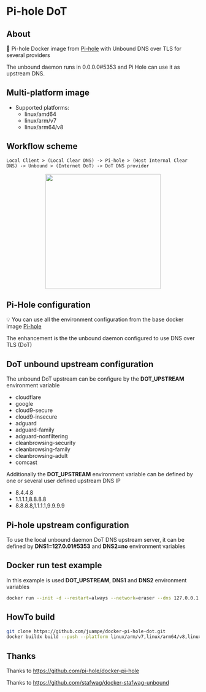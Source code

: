
# Pi-hole DoT

## About

🐳 Pi-hole Docker image from [Pi-hole](https://pi-hole.net) with Unbound DNS over TLS for several providers

The unbound daemon runs in 0.0.0.0#5353 and Pi Hole can use it as upstream DNS.

## Multi-platform image

* Supported platforms:
  * linux/amd64
  * linux/arm/v7
  * linux/arm64/v8

## Workflow scheme

`Local Client > (Local Clear DNS) -> Pi-hole > (Host Internal Clear DNS) -> Unbound > (Internet DoT) -> DoT DNS provider`

<p align="center"><a href="https://pi-hole.net/2018/06/09/ftldns-and-unbound-combined-for-your-own-all-around-dns-solution/#page-content" target="_blank"><img height="300" src="https://pi-hole.net/wp-content/uploads/2018/05/pihole-ftldns-unbound-600x400.png"></a></p>

## Pi-Hole configuration

💡 You can use all the environment configuration from the base docker image [Pi-hole](https://hub.docker.com/r/pihole/pihole/)

The enhancement is the the unbound daemon configured to use DNS over TLS (DoT)

## DoT unbound upstream configuration

The unbound DoT upstream can be configure by the **DOT_UPSTREAM** environment variable

* cloudflare
* google
* cloud9-secure
* cloud9-insecure
* adguard
* adguard-family
* adguard-nonfiltering
* cleanbrowsing-security
* cleanbrowsing-family
* cleanbrowsing-adult
* comcast

Additionally the **DOT_UPSTREAM** environment variable can be defined by one or several user defined upstream DNS IP

* 8.4.4.8
* 1.1.1.1,8.8.8.8
* 8.8.8.8,1.1.1.1,9.9.9.9

## Pi-hole upstream configuration

To use the local unbound daemon DoT DNS upstream server, it can be defined by **DNS1=127.0.01#5353** and **DNS2=no** environment variables

## Docker run test example

In this example is used **DOT_UPSTREAM**, **DNS1** and **DNS2** environment variables

```bash
docker run --init -d --restart=always --network=eraser --dns 127.0.0.1 --ip 192.168.0.2 -e ServerIP="192.168.0.2" --hostname pihole -e VIRTUAL_HOST="pihole" --name="pihole" -e "WEBPASSWORD=admin" -e "TZ=Europe/Madrid" -e "DOT_UPSTREAM=1.1.1.1,1.0.0.1" -e "DNS1=127.0.0.1#5353" -e "DNS2=no" --cap-add=NET_ADMIN --cap-add=SYS_NICE -v /opt/docker/pihole/dnsmasq.d:/etc/dnsmasq.d/ -v /opt/docker/pihole/pihole:/etc/pihole juampe/pihole-dot
```

## HowTo build

```bash
git clone https://github.com/juampe/docker-pi-hole-dot.git
docker buildx build --push --platform linux/arm/v7,linux/arm64/v8,linux/amd64 --tag juampe/pihole-dot:latest .
```

## Thanks

Thanks to <https://github.com/pi-hole/docker-pi-hole>

Thanks to <https://github.com/stafwag/docker-stafwag-unbound>
